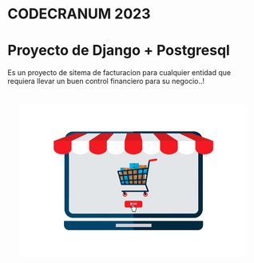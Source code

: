 #                          CODECRANUM 2023
# Proyecto de Django + Postgresql
Es un proyecto de sitema de facturacion para cualquier entidad que requiera llevar un 
buen control financiero para su negocio..!
#
<p align="center">
	<a href="#">
		<img src="./static/base/img/publicidad.gif" width="456" alt="gitmoji">
	</a>
</p>
